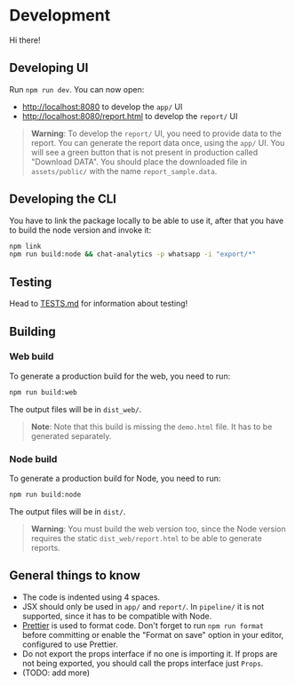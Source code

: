 # Development

Hi there!

## Developing UI

Run `npm run dev`. You can now open:

* [http://localhost:8080](http://localhost:8080) to develop the `app/` UI
* [http://localhost:8080/report.html](http://localhost:8080/report.html) to develop the `report/` UI

> **Warning**:
> To develop the `report/` UI, you need to provide data to the report. You can generate the report data once, using the `app/` UI. You will see a green button that is not present in production called "Download DATA". You should place the downloaded file in `assets/public/` with the name `report_sample.data`.

## Developing the CLI

You have to link the package locally to be able to use it, after that you have to build the node version and invoke it:

```sh
npm link
npm run build:node && chat-analytics -p whatsapp -i "export/*"
```

## Testing

Head to [TESTS.md](./TESTS.md) for information about testing!

## Building

### Web build

To generate a production build for the web, you need to run:

```sh
npm run build:web
```

The output files will be in `dist_web/`.

> **Note**:
> Note that this build is missing the `demo.html` file. It has to be generated separately.

### Node build

To generate a production build for Node, you need to run:

```sh
npm run build:node
```

The output files will be in `dist/`.

> **Warning**:
> You must build the web version too, since the Node version requires the static `dist_web/report.html` to be able to generate reports.

## General things to know

* The code is indented using 4 spaces.
* JSX should only be used in `app/` and `report/`. In `pipeline/` it is not supported, since it has to be compatible with Node.
* [Prettier](https://prettier.io) is used to format code. Don't forget to run `npm run format` before committing or enable the "Format on save" option in your editor, configured to use Prettier.
* Do not export the props interface if no one is importing it. If props are not being exported, you should call the props interface just `Props`.
* (TODO: add more)
